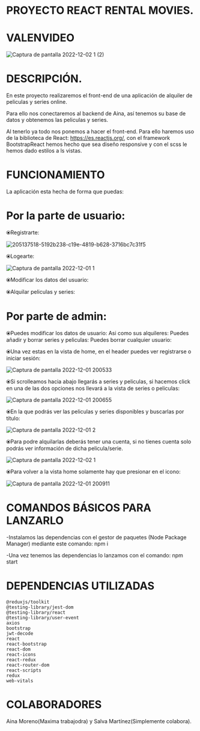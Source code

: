 # PROYECTO REACT RENTAL MOVIES.

# VALENVIDEO

![Captura de pantalla 2022-12-02 1 (2)](https://user-images.githubusercontent.com/114058655/205350095-88bc8b80-3032-4a2a-a1b8-b48c5d8a71be.png)


# DESCRIPCIÓN.

En este proyecto realizaremos el front-end de una aplicación de alquiler de peliculas y series online.

Para ello nos conectaremos al backend de Aina, así tenemos su base de datos y obtenemos las peliculas y series.

Al tenerlo ya todo nos ponemos a hacer el front-end. Para ello haremos uso de la biblioteca de React: https://es.reactjs.org/, 
con el framework BootstrapReact hemos hecho que sea diseño responsive y con el scss le hemos dado estilos a ls vistas.

# FUNCIONAMIENTO
La aplicación esta hecha de forma que puedas:

# Por la parte de usuario:
 
⦿Registrarte:

![205137518-5192b238-c19e-4819-b628-3716bc7c31f5](https://user-images.githubusercontent.com/114058655/205346760-ea7c3092-8bec-40e6-ac1f-f94bbbadad2a.png)

⦿Logearte: 

![Captura de pantalla 2022-12-01 1](https://user-images.githubusercontent.com/114058655/205342305-39a62bc9-7550-4eaf-9776-2d78ea440ff4.png)


 ⦿Modificar los datos del usuario:
 
 ⦿Alquilar peliculas y series:

# Por parte de admin: 
 ⦿Puedes modificar los datos de usuario:
 Asi como sus alquileres: 
 Puedes añadir y borrar series y peliculas: 
 Puedes borrar cualquier usuario:

⦿Una vez estas en la vista de home, en el header puedes ver registrarse o iniciar sesión: 

![Captura de pantalla 2022-12-01 200533](https://user-images.githubusercontent.com/114058655/205138375-c9585fe3-b9a2-41ea-b076-f844d999bd36.png)

⦿Si scrolleamos hacia abajo llegarás a series y peliculas, si hacemos click en una de las dos opciones nos llevará a la vista de series o peliculas: 

![Captura de pantalla 2022-12-01 200655](https://user-images.githubusercontent.com/114058655/205138619-29276950-309f-480b-b443-4ef5723074fa.png)

⦿En la que podrás ver las peliculas y series disponibles y buscarlas por título: 

![Captura de pantalla 2022-12-01 2](https://user-images.githubusercontent.com/114058655/205347041-99da8338-22ec-4bea-a0cc-700bfc603f77.png)

⦿Para podre alquilarlas deberás tener una cuenta, si no tienes cuenta solo podrás ver información de dicha pelicula/serie.

![Captura de pantalla 2022-12-02 1](https://user-images.githubusercontent.com/114058655/205346705-1ce8f3ee-01e5-48e6-8db7-d219c5e3ea73.png)

⦿Para volver a la vista home solamente hay que presionar en el icono:

![Captura de pantalla 2022-12-01 200911](https://user-images.githubusercontent.com/114058655/205138960-b953a4a1-f12a-4d21-9dba-79e6fb80b6c5.png)



# COMANDOS BÁSICOS PARA LANZARLO

-Instalamos las dependencias con el gestor de paquetes (Node Package Manager) mediante este comando: npm i

-Una vez tenemos las dependencias lo lanzamos con el comando: npm start

# DEPENDENCIAS UTILIZADAS

    @reduxjs/toolkit
    @testing-library/jest-dom
    @testing-library/react
    @testing-library/user-event
    axios
    bootstrap
    jwt-decode
    react
    react-bootstrap
    react-dom
    react-icons
    react-redux
    react-router-dom
    react-scripts
    redux
    web-vitals
    
# COLABORADORES

Aina Moreno(Maxima trabajodra) y Salva Martínez(Simplemente colabora).
